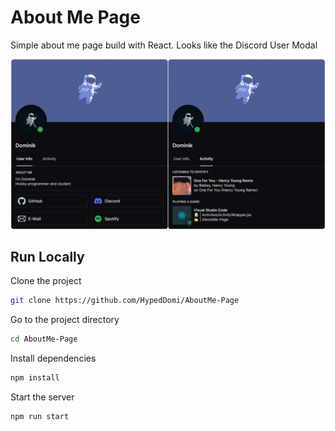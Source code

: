 # About Me Page
Simple about me page build with React. Looks like the Discord User Modal

![Preview](Preview.png)

## Run Locally
Clone the project
```bash
git clone https://github.com/HypedDomi/AboutMe-Page
```

Go to the project directory
```bash
cd AboutMe-Page
```

Install dependencies
```bash
npm install
```

Start the server
```bash
npm run start
```


